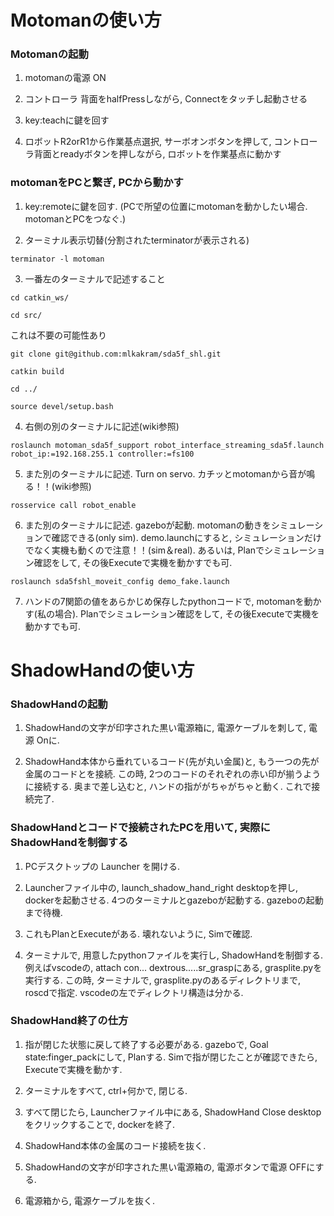 # Motomanの使い方

### Motomanの起動
1. motomanの電源 ON

2. コントローラ 背面をhalfPressしながら, Connectをタッチし起動させる

3. key:teachに鍵を回す

4. ロボットR2orR1から作業基点選択, サーボオンボタンを押して, コントローラ背面とreadyボタンを押しながら, ロボットを作業基点に動かす

### motomanをPCと繋ぎ, PCから動かす
1. key:remoteに鍵を回す. (PCで所望の位置にmotomanを動かしたい場合. motomanとPCをつなぐ.)

2. ターミナル表示切替(分割されたterminatorが表示される)
```
terminator -l motoman
```

3. 一番左のターミナルで記述すること
```
cd catkin_ws/
```

```
cd src/
```

これは不要の可能性あり
```
git clone git@github.com:mlkakram/sda5f_shl.git
```

```
catkin build
```

```
cd ../
```

```
source devel/setup.bash
```

4. 右側の別のターミナルに記述(wiki参照)
```
roslaunch motoman_sda5f_support robot_interface_streaming_sda5f.launch robot_ip:=192.168.255.1 controller:=fs100
```

5. また別のターミナルに記述. Turn on servo. カチッとmotomanから音が鳴る！！(wiki参照)
```
rosservice call robot_enable
```

6. また別のターミナルに記述. gazeboが起動. motomanの動きをシミュレーションで確認できる(only sim). demo.launchにすると, シミュレーションだけでなく実機も動くので注意！！(sim＆real). あるいは, Planでシミュレーション確認をして, その後Executeで実機を動かすでも可.
```
roslaunch sda5fshl_moveit_config demo_fake.launch
```

7. ハンドの7関節の値をあらかじめ保存したpythonコードで, motomanを動かす(私の場合). Planでシミュレーション確認をして, その後Executeで実機を動かすでも可.


# ShadowHandの使い方

### ShadowHandの起動
1. ShadowHandの文字が印字された黒い電源箱に, 電源ケーブルを刺して, 電源 Onに. 

2. ShadowHand本体から垂れているコード(先が丸い金属)と, もう一つの先が金属のコードとを接続. この時, 2つのコードのそれぞれの赤い印が揃うように接続する. 奥まで差し込むと, ハンドの指ががちゃがちゃと動く. これで接続完了.

### ShadowHandとコードで接続されたPCを用いて, 実際にShadowHandを制御する
1. PCデスクトップの Launcher を開ける.

2. Launcherファイル中の, launch_shadow_hand_right desktopを押し, dockerを起動させる. 4つのターミナルとgazeboが起動する. gazeboの起動まで待機.

3. これもPlanとExecuteがある. 壊れないように, Simで確認.

4. ターミナルで, 用意したpythonファイルを実行し, ShadowHandを制御する. 例えばvscodeの, attach con... dextrous.....sr_graspにある, grasplite.pyを実行する. この時, ターミナルで, grasplite.pyのあるディレクトリまで, roscdで指定. vscodeの左でディレクトリ構造は分かる.

### ShadowHand終了の仕方
1. 指が閉じた状態に戻して終了する必要がある. gazeboで, Goal state:finger_packにして, Planする. Simで指が閉じたことが確認できたら, Executeで実機を動かす.

2. ターミナルをすべて, ctrl+何かで, 閉じる.

3. すべて閉じたら, Launcherファイル中にある, ShadowHand Close desktopをクリックすることで, dockerを終了.

4. ShadowHand本体の金属のコード接続を抜く.

5. ShadowHandの文字が印字された黒い電源箱の, 電源ボタンで電源 OFFにする.

6. 電源箱から, 電源ケーブルを抜く.
